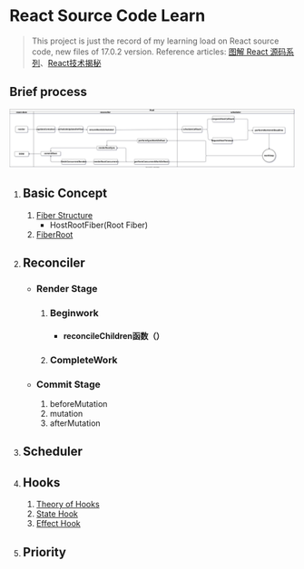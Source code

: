 # React Source Code Learn
> This project is just the record of my learning load on React source code, new files of 17.0.2 version.
> Reference articles:  [图解 React 源码系列](https://github.com/7kms/react-illustration-series)、[React技术揭秘](https://react.iamkasong.com/)
## Brief process 
  ![flow](./asserts/imgs/flow.svg)

1. ## Basic Concept
   1. [Fiber Structure](./src/lib/react/REACT_RECONCILER/ReactFiber.js)
      - HostRootFiber(Root Fiber)
   2. [FiberRoot](./src/lib/react/REACT_RECONCILER/ReactFiberRoot.js)
2. ## Reconciler
      - ### Render Stage
         1. ### Beginwork
            - #### reconcileChildren函数（）
         2. ### CompleteWork 
      - ### Commit Stage
         1. beforeMutation
         2. mutation
         3. afterMutation
4. ## Scheduler
5. ## Hooks
   1. [Theory of Hooks](doc/HOOKS/theoryOfHooks.md)
   2. [State Hook](./doc/HOOKS/setNewState.md)
   3. [Effect Hook](doc/HOOKS/effectRun.md)
6. ## Priority